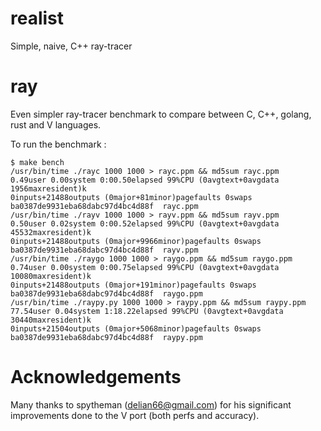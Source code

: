 # realist
Simple, naive, C++ ray-tracer

# ray
Even simpler ray-tracer benchmark to compare between C, C++, golang, rust and V languages.

To run the benchmark :
```
$ make bench
/usr/bin/time ./rayc 1000 1000 > rayc.ppm && md5sum rayc.ppm
0.49user 0.00system 0:00.50elapsed 99%CPU (0avgtext+0avgdata 1956maxresident)k
0inputs+21488outputs (0major+81minor)pagefaults 0swaps
ba0387de9931eba68dabc97d4bc4d88f  rayc.ppm
/usr/bin/time ./rayv 1000 1000 > rayv.ppm && md5sum rayv.ppm
0.50user 0.02system 0:00.52elapsed 99%CPU (0avgtext+0avgdata 45532maxresident)k
0inputs+21488outputs (0major+9966minor)pagefaults 0swaps
ba0387de9931eba68dabc97d4bc4d88f  rayv.ppm
/usr/bin/time ./raygo 1000 1000 > raygo.ppm && md5sum raygo.ppm
0.74user 0.00system 0:00.75elapsed 99%CPU (0avgtext+0avgdata 10080maxresident)k
0inputs+21488outputs (0major+191minor)pagefaults 0swaps
ba0387de9931eba68dabc97d4bc4d88f  raygo.ppm
/usr/bin/time ./raypy.py 1000 1000 > raypy.ppm && md5sum raypy.ppm
77.54user 0.04system 1:18.22elapsed 99%CPU (0avgtext+0avgdata 30440maxresident)k
0inputs+21504outputs (0major+5068minor)pagefaults 0swaps
ba0387de9931eba68dabc97d4bc4d88f  raypy.ppm
```

# Acknowledgements
Many thanks to spytheman (delian66@gmail.com) for his significant improvements
done to the V port (both perfs and accuracy).
